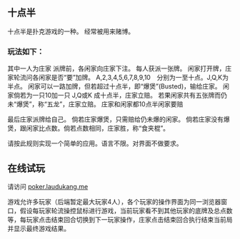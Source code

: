 ## 十点半

十点半是扑克游戏的一种。 经常被用来赌博。

### 玩法如下：

其中一人为庄家
派牌前，各闲家向庄家下注。
每人获派一张牌。
闲家打开牌，庄家轮流问各闲家是否“要”加牌。
A,2,3,4,5,6,7,8,9,10　分别为一至十点。J,Q,K为半点。
闲家可以一路加牌，但若超过十点半，即“爆煲”(Busted)，输给庄家。
闲家倘若为一只10加一只 J,Q或K 成十点半，庄家立赔。
若果闲家共有五张牌而仍未“爆煲”，称“五龙”，庄家立赔。
庄家和闲家都10点半闲家要赔

最后庄家派牌给自己。
倘若庄家爆煲，只需赔给仍未爆的闲家。
倘若庄家没有爆煲，跟闲家比点数。倘若点数相同，庄家胜，称“食夹棍”。

请按此规则实现一个简单的应用。语言不限。对界面不做要求。

## 在线试玩
请访问 [poker.laudukang.me](http://poker.laudukang.me)

游戏允许多玩家（后端暂定最大玩家4人），各个玩家的操作界面为同一浏览器窗口，假设每玩家轮流操控鼠标进行游戏，当前玩家看不到其他玩家的底牌及总点数等，每玩家点击结束回合切换到下一玩家操作，庄家点击结束回合执行结束当前局并显示最终游戏结果。